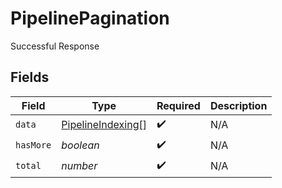 # PipelinePagination

Successful Response


## Fields

| Field                                                         | Type                                                          | Required                                                      | Description                                                   |
| ------------------------------------------------------------- | ------------------------------------------------------------- | ------------------------------------------------------------- | ------------------------------------------------------------- |
| `data`                                                        | [PipelineIndexing](../../models/shared/pipelineindexing.md)[] | :heavy_check_mark:                                            | N/A                                                           |
| `hasMore`                                                     | *boolean*                                                     | :heavy_check_mark:                                            | N/A                                                           |
| `total`                                                       | *number*                                                      | :heavy_check_mark:                                            | N/A                                                           |